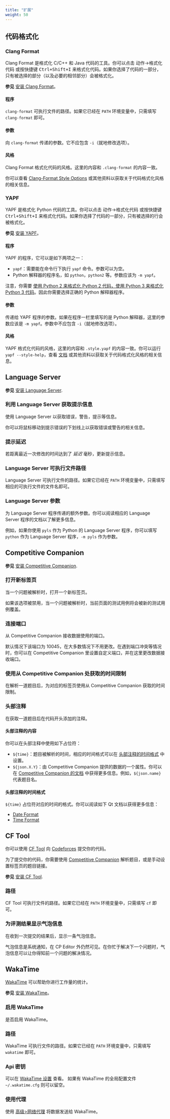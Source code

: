 ```yaml
---
title: "扩展"
weight: 50
---
```


## 代码格式化

### Clang Format

Clang Format 是格式化 C/C++ 和 Java 代码的工具。你可以点击 动作->格式化代码 或按快捷键 <kbd>Ctrl+Shift+I</kbd> 来格式化代码。如果你选择了代码的一部分，只有被选择的部分（以及必要的相邻部分）会被格式化。

**参见** [安装 Clang Format](../../setup/\_index.zh.md#安装-clang-format)。

#### 程序

`clang-format` 可执行文件的路径。如果它已经在 `PATH` 环境变量中，只需填写 `clang-format` 即可。

#### 参数

向 `clang-format` 传递的参数。它不应包含 `-i`（就地修改选项）。

#### 风格

Clang Format 格式化代码的风格。这里的内容和 `.clang-format` 的内容一致。

你可以查看 [Clang-Format Style Options](https://clang.llvm.org/docs/ClangFormatStyleOptions.html) 或其他资料以获取关于代码格式化风格的相关信息。

### YAPF

YAPF 是格式化 Python 代码的工具。你可以点击 动作->格式化代码 或按快捷键 <kbd>Ctrl+Shift+I</kbd> 来格式化代码。如果你选择了代码的一部分，只有被选择的行会被格式化。

**参见** [安装 YAPF](../../setup/\_index.zh.md#安装-yapf)。

#### 程序

YAPF 的程序，它可以是如下两项之一：

-   `yapf`：需要能在命令行下执行 `yapf` 命令。参数可以为空。
-   Python 解释器的程序名，如 `python`，`python2` 等。参数应该为 `-m yapf`。

注意，你需要 [使用 Python 2 来格式化 Python 2 代码，使用 Python 3 来格式化 Python 3 代码](https://github.com/google/yapf#python-versions)。因此你需要选择正确的 Python 解释器程序。

#### 参数

传递给 YAPF 程序的参数。如果在程序一栏里填写的是 Python 解释器，这里的参数应该是 `-m yapf`。参数中不应包含 `-i`（就地修改选项）。

#### 风格

YAPF 格式化代码的风格，这里的内容和 `.style.yapf` 的内容一致。你可以运行 `yapf --style-help`，查看 [文档](https://github.com/google/yapf#formatting-style) 或其他资料以获取关于代码格式化风格的相关信息。

## Language Server

**参见** [安装 Language Server](../../setup/\_index.zh.md#安装-language-server).

### 利用 Language Server 获取提示信息

使用 Language Server 以获取错误，警告，提示等信息。

你可以将鼠标移动到提示错误的下划线上以获取错误或警告的相关信息。

### 提示延迟

若距离最近一次修改的时间达到了 *延迟* 毫秒，更新提示信息。

### Language Server 可执行文件路径

Language Server 可执行文件的路径。如果它已经在 `PATH` 环境变量中，只需填写相应的可执行文件的文件名即可。

### Language Server 参数

为 Language Server 程序传递的额外参数。你可以阅读相应的 Language Server 程序的文档以了解更多信息。

例如，如果你使用 `pyls` 作为 Python 的 Language Server 程序，你可以填写 `python` 作为 Language Server 程序，`-m pyls` 作为参数。

## Competitive Companion

**参见** [安装 Competitive Companion](../../setup/\_index.zh.md#安装-competitive-companion).

### 打开新标签页

当一个问题被解析时，打开一个新标签页。

如果该选项被禁用，当一个问题被解析时，当前页面的测试用例将会被新的测试用例覆盖。

### 连接端口

从 Competitive Companion 接收数据使用的端口。

默认情况下该端口为 10045，在大多数情况下不用更改。在遇到端口冲突等情况时，你可以在 Competitive Companion 里设置自定义端口，并在这里更改数据接收端口。

### 使用从 Competitive Companion 处获取的时间限制

在解析一道题目后，为对应的标签页使用从 Competitive Companion 获取的时间限制。

### 头部注释

在获取一道题目后在代码开头添加的注释。

#### 头部注释的内容

你可以在头部注释中使用如下占位符：

-   `${time}`：题目被解析的时间，相应的时间格式可以在 [头部注释的时间格式](#头部注释的时间格式) 中设置。
-   `${json.X.Y}`：由 Competitive Companion 提供的数据的一个属性。你可以在 [Competitive Companion 的文档](https://github.com/jmerle/competitive-companion#explanation) 中获得更多信息。例如，`${json.name}` 代表题目名。

#### 头部注释的时间格式

`${time}` 占位符对应的时间的格式。你可以阅读如下 Qt 文档以获得更多信息：

-   [Date Format](https://doc.qt.io/qt-5/qdate.html#toString-3)
-   [Time Format](https://doc.qt.io/qt-5/qtime.html#toString)

## CF Tool

你可以使用 [CF Tool](https://github.com/xalanq/cf-tool/) 向 [Codeforces](https://codeforces.com) 提交你的代码。

为了提交你的代码，你需要使用 [Competitive Companion](#competitive-companion) 解析题目，或是手动设置标签页的题目链接。

**参见** [安装 CF Tool](../../setup/\_index.zh.md#安装-cf-tool).

### 路径

CF Tool 可执行文件的路径。如果它已经在 `PATH` 环境变量中，只需填写 `cf` 即可。

### 为评测结果显示气泡信息

在收到一次提交的结果后，显示一条气泡信息。

气泡信息是系统通知，在 CP Editor 外仍然可见。在你忙于解决下一个问题时，气泡信息可以让你得知前一个问题的解决情况。

## WakaTime

[WakaTime](https://wakatime.com/) 可以帮助你进行工作量的统计。

**参见** [安装 WakaTime](../../setup/\_index.zh.md#安装-wakatime)。

### 启用 WakaTime

是否启用 WakaTime。

### 路径

WakaTime 可执行文件的路径。如果它已经在 `PATH` 环境变量中，只需填写 `wakatime` 即可。

### Api 密钥

可以在 [WakaTime 设置](https://wakatime.com/settings/account) 查看。
如果有 WakaTime 的全局配置文件 `~/.wakatime.cfg` 则可以留空。

### 使用代理

使用 [高级>网络代理](../advanced/\_index.zh.md#网络代理) 将数据发送给 WakaTime。
